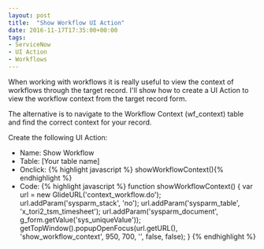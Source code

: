 ```yaml
---
layout: post
title:  "Show Workflow UI Action"
date: 2016-11-17T17:35:00+00:00
tags:
- ServiceNow
- UI Action
- Workflows
---
```


When working with workflows it is really useful to view the context of workflows through the target record. I'll show how to create a UI Action to view the workflow context from the target record form.

<!--break-->

The alternative is to navigate to the Workflow Context (wf_context) table and find the correct context for your record.

Create the following UI Action:

 - Name: Show Workflow
 - Table: [Your table name]
 - Onclick: {% highlight javascript %} showWorkflowContext(){% endhighlight %}
 - Code: 
{% highlight javascript %}
function showWorkflowContext() {
	var url = new GlideURL('context_workflow.do');
	url.addParam('sysparm_stack', 'no');
	url.addParam('sysparm_table', 'x_tori2_tsm_timesheet');
	url.addParam('sysparm_document', g_form.getValue('sys_uniqueValue'));
	getTopWindow().popupOpenFocus(url.getURL(), 'show_workflow_context', 950, 700, '', false, false);
}
{% endhighlight %}
